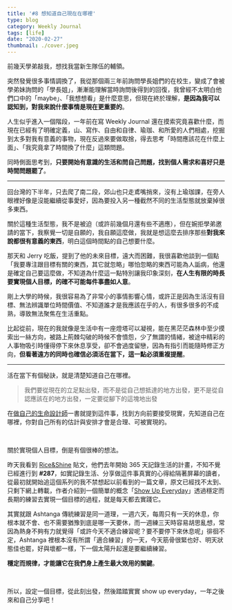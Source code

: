 ```yaml
---
title: '#8 想知道自己現在在哪裡'
type: blog
category: Weekly Journal
tags: [life]
date: "2020-02-27"
thumbnail: ./cover.jpeg
---
```


前幾天學弟敲我，想找我當新生隊伍的輔領。

突然發覺很多事情調換了，我從那個兩三年前詢問學長姐們的在校生，變成了會被學弟妹詢問的「學長姐」，漸漸能理解當時詢問後得到的回復，我曾經不太明白他們口中的「maybe」、「我想想看」是什麼意思，但現在終於理解，**是因為我可以認知到，對我來說什麼事情是現在更重要的**。

人生似乎進入一個階段，一年前在寫 Weekly Journal 還在摸索究竟喜歡什麼，而現在已經有了明確定義，山、寫作、自由和自律、瑜珈、和所愛的人們相處，挖掘到太多對我有意義的事物，現在反過來要做取捨，得去思考「時間應該花在什麼上面」、「我究竟拿了時間換了什麼」這類問題。

同時側面思考到，**只要開始有意識的生活和問自己問題，找到個人需求和喜好只是時間問題罷了**。

---

回台灣的下半年，只去爬了南二段，郊山也只走鳶嘴捎來，沒有上瑜珈課，在旁人眼裡好像是沒能繼續從事愛好，因為要投入另一種截然不同的生活型態就放棄掉很多東西。

關於這種生活型態，我不是被迫（或許前幾個月還有些不適應），但在婉拒學弟邀請的當下，我察覺一切是自願的，我自願這麼做，我就是想這麼去排序那些**對我來說都很有意義的東西**，明白這個時間點的自己想要什麼。

那天和 Jerry 吃飯，提到了他的未來目標，遠大而困難，我很喜歡他談到一個點「我要專注跟目標有關的東西，其它就忽略」哪怕忽略的東西可能為人詬病，他還是確定自己要這麼做，不知道為什麼這一點特別讓我印象深刻，**在人生有限的時長要實現個人目標，的確不可能每件事盡如人意**。

剛上大學的時候，我很容易為了非常小的事情影響心情，或許正是因為生活沒有目標、無法辨識單位時間價值、不知道誰才是我應該在乎的人，有很多很多的不成熟，導致無法聚焦在生活重點。

比起從前，現在的我就像是生活中有一座燈塔可以凝視，能在黑茫茫森林中至少摸索出一絲方向，被路上荊棘勾破的時候不會憤怨，少了無謂的情緒，被途中精彩的人事物吸引時懂得停下來休息享受，卻不會過度留戀，因為有指引而能隨時修正方向，**但看著遠方的同時也確信必須活在當下，這一點必須重複提醒**。

---

活在當下有個秘訣，就是清楚知道自己在哪裡。

> 我們要從現在的立足點出發，而不是從自己想抵達的地方出發，更不是從自認應該在的地方出發，一定要從腳下的這塊地出發

在[做自己的生命設計師](https://www.books.com.tw/products/0010733134)一書就提到這件事，找到方向前要接受現實，先知道自己在哪裡，你對自己所有的估計與安排才會是合理、可被實現的。


</br>

關於實現個人目標，倒是有個很棒的想法。

昨天我看到 [Rice&Shine](https://www.instagram.com/riceandshine.co/) 貼文，他們去年開始 365 天記錄生活的計畫，不知不覺已經進行到 **#287**，如實記錄生活、分享做這件事真實的心得給隔著屏幕的讀者，從最初就開始追這個系列的我不禁想起以前看到的一篇文章，原文已經找不太到、只剩下網上轉載，作者介紹到一個簡單的概念「[Show Up Everyday](https://www.weiwenku.org/d/109422604)」透過穩定而長期的練習去實現一個目標的過程，就是每天都去實踐它。

其實就跟 Ashtanga 傳統練習是同一道理，一週六天，每周只有一天的休息，你根本就不會、也不需要猶豫到底是哪一天要休，而一週練三天時容易胡思亂想，常因為熱身不夠有力就覺得「或許今天不適合練習呢？要不要停下來休息呢」徘徊不定，Ashtanga 裡根本沒有所謂「適合練習」的一天，今天筋骨很緊也好、明天狀態佳也罷，好與壞都一樣，下一個太陽升起還是要繼續練習。

**穩定而規律，才能讓它在我們身上產生最大效用的關鍵**。

</br>

所以，設定一個目標，從此刻出發，然後踏踏實實 show up everyday，一年之後來和自己分享吧！